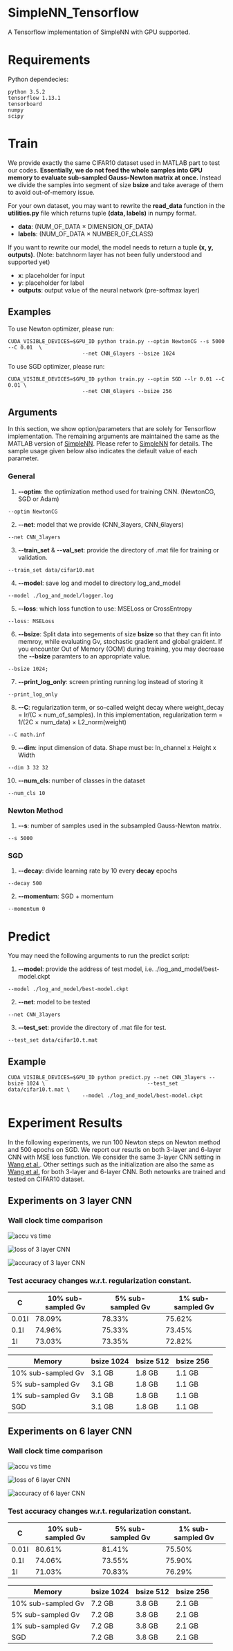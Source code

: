 # SimpleNN_Tensorflow

A Tensorflow implementation of SimpleNN with GPU supported. 

# Requirements
Python dependecies:
```
python 3.5.2
tensorflow 1.13.1
tensorboard
numpy
scipy
```

# Train
We provide exactly the same CIFAR10 dataset used in MATLAB part to test our codes. **Essentially, we do not feed the whole samples into GPU memory to evaluate sub-sampled Gauss-Newton matrix at once.** Instead we divide the samples into segment of size **bsize** and take average of them to avoid out-of-memory issue.

For your own dataset, you may want to rewrite the **read_data** function in the **utilities.py** file which returns tuple **(data, labels)** in numpy format. 

- **data**: (NUM_OF_DATA × DIMENSION_OF_DATA)
- **labels**: (NUM_OF_DATA × NUMBER_OF_CLASS)

If you want to rewrite our model, the model needs to return a tuple **(x, y, outputs)**. (Note: batchnorm layer has not been fully understood and supported yet)

- **x**: placeholder for input 
- **y**: placeholder for label
- **outputs**: output value of the neural network (pre-softmax layer)

## Examples
To use Newton optimizer, please run:
```
CUDA_VISIBLE_DEVICES=$GPU_ID python train.py --optim NewtonCG --s 5000 --C 0.01  \
						--net CNN_6layers --bsize 1024
```
To use SGD optimizer, please run:
```
CUDA_VISIBLE_DEVICES=$GPU_ID python train.py --optim SGD --lr 0.01 --C 0.01 \
						--net CNN_6layers --bsize 256
```

## Arguments
In this section, we show option/parameters that are solely for Tensorflow implementation. The remaining arguments are maintained the same as the MATLAB version of [SimpleNN](https://github.com/cjlin1/simpleNN). Please refer to [SimpleNN](https://github.com/cjlin1/simpleNN) for details. The sample usage given below also indicates the default value of each parameter.

### General
1. **--optim**: the optimization method used for training CNN. (NewtonCG, SGD or Adam)
```
--optim NewtonCG
```
2. **--net**: model that we provide (CNN_3layers, CNN_6layers)
```
--net CNN_3layers
```
3. **--train_set** & **--val_set**: provide the directory of .mat file for training or validation.
```
--train_set data/cifar10.mat
```
4. **--model**: save log and model to directory log_and_model
```
--model ./log_and_model/logger.log
```
5. **--loss**: which loss function to use: MSELoss or CrossEntropy
```
--loss: MSELoss
```
6. **--bsize**: Split data into segements of size **bsize** so that they can fit into memroy, while evaluating Gv, stochastic gradient and global graident. If you encounter Out of Memory (OOM) during training, you may decrease the **--bsize** paramters to an appropriate value.
```
--bsize 1024;
```
7. **--print_log_only**: screen printing running log instead of storing it
```
--print_log_only
```
8. **--C**: regularization term, or so-called weight decay where weight_decay = lr/(C × num_of_samples). In this implementation, regularization term = 1/(2C × num_data) × L2_norm(weight)
```
--C math.inf
```
9. **--dim**: input dimension of data. Shape must be: In_channel x Height x Width
```
--dim 3 32 32
```
10. **--num_cls**: number of classes in the dataset
```
--num_cls 10
```

### Newton Method

1. **--s**: number of samples used in the subsampled Gauss-Newton matrix.
```
--s 5000
```

### SGD
1. **--decay**: divide learning rate by 10 every **decay** epochs
```
--decay 500
```
2. **--momentum**: SGD + momentum
```
--momentum 0
```

# Predict
You may need the following arguments to run the predict script:
1. **--model**: provide the address of test model, i.e. ./log_and_model/best-model.ckpt
```
--model ./log_and_model/best-model.ckpt
```
2. **--net**: model to be tested
```
--net CNN_3layers
```
3. **--test_set**: provide the directory of .mat file for test.
```
--test_set data/cifar10.t.mat
```

## Example
```
CUDA_VISIBLE_DEVICES=$GPU_ID python predict.py --net CNN_3layers --bsize 1024 \									--test_set data/cifar10.t.mat \
						--model ./log_and_model/best-model.ckpt
```

# Experiment Results
In the following experiments, we run 100 Newton steps on Newton method and 500 epochs on SGD. We report our resutls on both 3-layer and 6-layer CNN with MSE loss function. We consider the same 3-layer CNN setting in [Wang et al.](https://www.csie.ntu.edu.tw/~cjlin/papers/cnn/newton-CNN.pdf). Other settings such as the initialization are also the same as [Wang et al.](https://www.csie.ntu.edu.tw/~cjlin/papers/cnn/newton-CNN.pdf) for both 3-layer and 6-layer CNN. Both netowrks are trained and tested on CIFAR10 dataset.

## Experiments on 3 layer CNN

### Wall clock time comparison
![](./FILES_FOR_README/ACCU_TIME_3_layers.png "accu vs time")

![](./FILES_FOR_README/loss_3layers.png "loss of 3 layer CNN")

![](./FILES_FOR_README/accu_3layers.png "accuracy of 3 layer CNN")

### Test accuracy changes w.r.t. regularization constant.
C | 10% sub-sampled Gv| 5% sub-sampled Gv| 1% sub-sampled Gv
--|-----|----|---
0.01l|78.09%|78.33%|75.62%
0.1l|74.96%|75.33%|73.45%
1l|73.03%|73.35%|72.82%

Memory | bsize 1024 | bsize 512| bsize 256
--|-----|----|---
10% sub-sampled Gv|3.1 GB |1.8 GB|1.1 GB
5% sub-sampled Gv |3.1 GB |1.8 GB|1.1 GB
1% sub-sampled Gv |3.1 GB |1.8 GB|1.1 GB
SGD |3.1 GB|1.8 GB|1.1 GB|

## Experiments on 6 layer CNN
### Wall clock time comparison
![](./FILES_FOR_README/ACCU_TIME_7_layers.png "accu vs time")

![](./FILES_FOR_README/loss_7layers.png "loss of 6 layer CNN")

![](./FILES_FOR_README/accu_7layers.png "accuracy of 6 layer CNN")

### Test accuracy changes w.r.t. regularization constant.
C | 10% sub-sampled Gv| 5% sub-sampled Gv| 1% sub-sampled Gv
--|-----|----|---
0.01l|80.61%|81.41%|75.50%
0.1l|74.06%|73.55%|75.90%
1l|71.03%|70.83%|76.29%

Memory | bsize 1024 | bsize 512| bsize 256
--|-----|----|---
10% sub-sampled Gv|7.2 GB |3.8 GB|2.1 GB
5% sub-sampled Gv |7.2 GB |3.8 GB|2.1 GB
1% sub-sampled Gv |7.2 GB |3.8 GB|2.1 GB
SGD |7.2 GB|3.8 GB|2.1 GB|